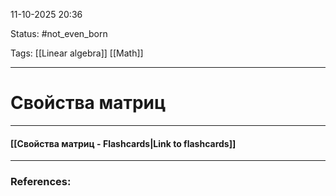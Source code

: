
11-10-2025 20:36

Status: #not_even_born 

Tags: [[Linear algebra]] [[Math]]

---
# Свойства матриц





----
#### [[Свойства матриц - Flashcards|Link to flashcards]]



---
### References:

